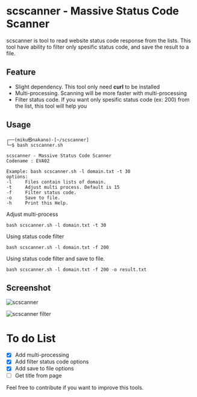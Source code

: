 # scscanner - Massive Status Code Scanner
scscanner is tool to read website status code response from the lists. This tool have ability to filter only spesific status code, and save the result to a file.

## Feature
- Slight dependency. This tool only need **curl** to be installed
- Multi-processing. Scanning will be more faster with multi-processing
- Filter status code. If you want only spesific status code (ex: 200) from the list, this tool will help you

## Usage
```
┌──(miku㉿nakano)-[~/scscanner]
└─$ bash scscanner.sh

scscanner - Massive Status Code Scanner
Codename : EVA02

Example: bash scscanner.sh -l domain.txt -t 30
options:
-l     Files contain lists of domain.
-t     Adjust multi process. Default is 15
-f     Filter status code.
-o     Save to file.
-h     Print this Help.
```
Adjust multi-process
```
bash scscanner.sh -l domain.txt -t 30
```
Using status code filter
```
bash scscanner.sh -l domain.txt -f 200
```
Using status code filter and save to file.
```
bash scscanner.sh -l domain.txt -f 200 -o result.txt
```

## Screenshot
![scscanner](https://blogger.googleusercontent.com/img/b/R29vZ2xl/AVvXsEjm5oYqNvgE7vpUg2VNklMtLFIhzU0KF9c3hdAvVXNE4DOnkwkGdSZRl5g_YsjyeOenZvuy_FAw7GWcB23sk1MOTe-pzUgss7ZZguqYOpU-0eQFHgTsmdt7LMy5SAy_5B9AblvJvCecKXfsPSVzb6L8sBYzUUpFJFnett8CMjN9hkkru7tuRo_AJx_JhQ/s708/scscanner.png "scscanner")

![scscanner filter](https://blogger.googleusercontent.com/img/b/R29vZ2xl/AVvXsEjbAhYbQK55f4GMTAPtPNs2qminL5YEzj36k98d2nLz2YW2zdtaTqGovtDLCtpj8JNSyaMcDKqQOakxC4o3mVUVihaue8Q7e8hFkrkButog2eq9VnjPfMZi5nzt-jglVzZfs6wdeX1ZHK3oZmMlkAh3cBGQK-FgPFIWY8CxG9l6V1nCP_0cPjAymsTGHg/s708/scscanner%20saved%20result.png "scscanner filter result")


# To do List
- [x] Add multi-processing
- [x] Add filter status code options
- [x] Add save to file options
- [ ] Get title from page

Feel free to contribute if you want to improve this tools.
